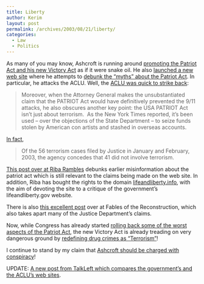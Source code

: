 ```yaml
---
title: Liberty
author: Kerim
layout: post
permalink: /archives/2003/08/21/liberty/
categories:
  - Law
  - Politics
---
```

As many of you may know, Ashcroft is running around <a href="http://www.talkleft.com/archives/004047.html#004047" onclick="_gaq.push(['_trackEvent', 'outbound-article', 'http://www.talkleft.com/archives/004047.html#004047', 'promoting the Patriot Act and his new Victory Act']);" >promoting the Patriot Act and his new Victory Act</a> as if it were snake oil. He also <a href="http://www.talkleft.com/archives/004046.html#004046" onclick="_gaq.push(['_trackEvent', 'outbound-article', 'http://www.talkleft.com/archives/004046.html#004046', 'launched a new web site']);" >launched a new web site</a> where he attempts to <a href="http://www.lifeandliberty.gov/subs/u_myths.htm" onclick="_gaq.push(['_trackEvent', 'outbound-article', 'http://www.lifeandliberty.gov/subs/u_myths.htm', 'debunk the &#8220;myths&#8221; about the Patriot Act']);" >debunk the &#8220;myths&#8221; about the Patriot Act</a>. In particular, he attacks the ACLU. Well, the <a href="http://www.aclu.org/SafeandFree/SafeandFree.cfm?ID=13345&#38;c=206" onclick="_gaq.push(['_trackEvent', 'outbound-article', 'http://www.aclu.org/SafeandFree/SafeandFree.cfm?ID=13345&c=206', 'ACLU was quick to strike back']);" >ACLU was quick to strike back</a>:


>   Moreover, when the Attorney General makes the unsubstantiated claim that the PATRIOT Act would have definitively prevented the 9/11 attacks, he also obscures another key point: the USA PATRIOT Act isn&#8217;t just about terrorism.&nbsp;&nbsp;As the New York Times&nbsp;reported, it&#8217;s been used &#8211; over the objections of the State Department &#8211; to seize funds stolen by American con artists and stashed in overseas accounts.


<a href="http://www.talkleft.com/archives/003159.html#003159" onclick="_gaq.push(['_trackEvent', 'outbound-article', 'http://www.talkleft.com/archives/003159.html#003159', 'In fact']);" >In fact</a>,


>   Of the 56 terrorism cases filed by Justice in January and February, 2003, the agency concedes that 41 did not involve terrorism.


<a href="http://www.osmond-riba.org/lis/journal/2003_05_11_j_archive.htm#200301732" onclick="_gaq.push(['_trackEvent', 'outbound-article', 'http://www.osmond-riba.org/lis/journal/2003_05_11_j_archive.htm#200301732', 'This post over at Riba Rambles']);" >This post over at Riba Rambles</a> debunks earlier misinformation about the patriot act which is still relevant to the claims being made on the web site. In addition, Riba has bought the rights to the domain <a href="http://www.osmond-riba.org/lis/journal/2003_08_17_j_archive.htm#106140465959046467" onclick="_gaq.push(['_trackEvent', 'outbound-article', 'http://www.osmond-riba.org/lis/journal/2003_08_17_j_archive.htm#106140465959046467', 'lifeandliberty.info']);" >lifeandliberty.info</a>, with the aim of devoting the site to a critique of the government&#8217;s lifeandliberty.gov website.

There is also <a href="http://mithras.blogs.com/blog/2003/08/ashcroftian_pro.html" onclick="_gaq.push(['_trackEvent', 'outbound-article', 'http://mithras.blogs.com/blog/2003/08/ashcroftian_pro.html', 'this excellent post']);" >this excellent post</a> over at Fables of the Reconstruction, which also takes apart many of the Justice Department&#8217;s claims.

Now, while Congress has already started <a href="http://www.talkleft.com/archives/003835.html#003835" onclick="_gaq.push(['_trackEvent', 'outbound-article', 'http://www.talkleft.com/archives/003835.html#003835', 'rolling back some of the worst aspects of the Patriot Act']);" >rolling back some of the worst aspects of the Patriot Act</a>, the new Victory Act is already treading on very dangerous ground by <a href="http://www.talkleft.com/archives/004057.html#004057" onclick="_gaq.push(['_trackEvent', 'outbound-article', 'http://www.talkleft.com/archives/004057.html#004057', 'redefining drug crimes as &#8220;Terrorism&#8221;']);" >redefining drug crimes as &#8220;Terrorism&#8221;</a>!

I continue to stand by my claim that <a href="http://test.oxus.net/archives/000047.html" onclick="_gaq.push(['_trackEvent', 'outbound-article', 'http://test.oxus.net/archives/000047.html', 'Ashcroft should be charged with conspiracy']);" >Ashcroft should be charged with conspiracy</a>!

UPDATE: <a href="http://www.talkleft.com/archives/004092.html" onclick="_gaq.push(['_trackEvent', 'outbound-article', 'http://www.talkleft.com/archives/004092.html', 'A new post from TalkLeft which compares the government&#8217;s and the ACLU&#8217;s web sites']);" >A new post from TalkLeft which compares the government&#8217;s and the ACLU&#8217;s web sites</a>.

